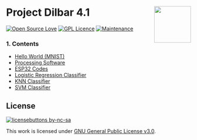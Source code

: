 # Project Dilbar 4.1 <img src="http://chittagongit.com/images/neural-network-icon/neural-network-icon-3.jpg" width="100" height="100" align="right"/> 
[![Open Source Love](https://badges.frapsoft.com/os/v2/open-source.svg?v=103)](https://github.com/ellerbrock/open-source-badges/) [![GPL Licence](https://badges.frapsoft.com/os/gpl/gpl.svg?v=103)](https://opensource.org/licenses/GPL-3.0/) [![Maintenance](https://img.shields.io/badge/Maintained%3F-yes-green.svg)](https://GitHub.com/Naereen/StrapDown.js/graphs/commit-activity)

### 1. Contents
- [Hello World (MNIST)](https://github.com/atick-faisal/Project-Dilbar-4.1/tree/master/Hello%20World%20(MNIST))
- [Processing Software](https://github.com/atick-faisal/Hand-Gesture-Classification/tree/master/Desktop_Software)
- [ESP32 Codes](https://github.com/atick-faisal/Hand-Gesture-Classification/tree/master/ESP32_Codes/ESP32_MPU6050)
- [Logistic Regression Classifier](https://github.com/atick-faisal/Hand-Gesture-Classification/tree/master/Logistic_Classifier)
- [KNN Classifier](https://github.com/atick-faisal/Hand-Gesture-Classification/tree/master/KNN_Classifier)
- [SVM Classifier](https://github.com/atick-faisal/Hand-Gesture-Classification/tree/master/SVM_Classifier)

## License
[![licensebuttons by-nc-sa](https://licensebuttons.net/l/by-nc-sa/3.0/88x31.png)](https://creativecommons.org/licenses/by-nc-sa/4.0)

This work is licensed under [GNU General Public License v3.0](https://github.com/atick-faisal/PIC16F877a/blob/master/LICENSE).
